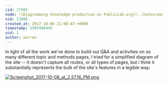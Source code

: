 ```yaml
---
cid: 17505
node: ![Diagramming knowledge production on PublicLab.org](../notes/warren/01-27-2017/diagramming-knowledge-production-on-publiclab-org)
nid: 13886
created_at: 2017-10-08 21:00:43 +0000
timestamp: 1507496443
uid: 1
author: warren
---
```


In light of all the work we've done to build out Q&A and activities on so many different topic and methods pages, I tried for a simplified diagram of the site -- it doesn't capture all routes, or all types of pages, but i think it substantially represents the bulk of the site's features in a legible way:


[![Screenshot_2017-10-08_at_2.57.16_PM.png](https://publiclab.org/system/images/photos/000/021/909/large/Screenshot_2017-10-08_at_2.57.16_PM.png)](https://publiclab.org/system/images/photos/000/021/909/original/Screenshot_2017-10-08_at_2.57.16_PM.png)



